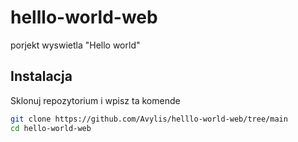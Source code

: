 # helllo-world-web
porjekt wyswietla "Hello world"
## Instalacja
Sklonuj repozytorium i wpisz ta komende

```bash
git clone https://github.com/Avylis/helllo-world-web/tree/main
cd hello-world-web
